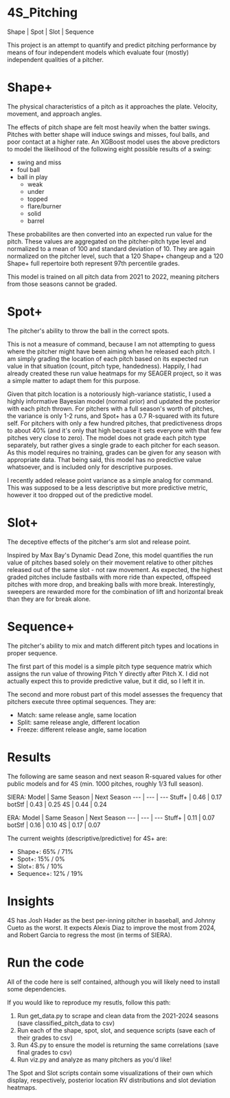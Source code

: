 # 4S_Pitching
Shape | Spot | Slot | Sequence

This project is an attempt to quantify and predict pitching performance by means of four independent models which evaluate four (mostly) independent qualities of a pitcher.

# Shape+
The physical characteristics of a pitch as it approaches the plate. Velocity, movement, and approach angles. 

The effects of pitch shape are felt most heavily when the batter swings. Pitches with better shape will induce swings and misses, foul balls, and poor contact at a higher rate. An XGBoost model uses the above predictors to model the likelihood of the following eight possible results of a swing:
 - swing and miss
 - foul ball
 - ball in play
     - weak
     - under
     - topped
     - flare/burner
     - solid
     - barrel

These probabilites are then converted into an expected run value for the pitch. These values are aggregated on the pitcher-pitch type level and normalized to a mean of 100 and standard deviation of 10. They are again normalized on the pitcher level, such that a 120 Shape+ changeup and a 120 Shape+ full repertoire both represent 97th percentile grades.

This model is trained on all pitch data from 2021 to 2022, meaning pitchers from those seasons cannot be graded.

# Spot+
The pitcher's ability to throw the ball in the correct spots.

This is not a measure of command, because I am not attempting to guess where the pitcher might have been aiming when he released each pitch. I am simply grading the location of each pitch based on its expected run value in that situation (count, pitch type, handedness). Happily, I had already created these run value heatmaps for my SEAGER project, so it was a simple matter to adapt them for this purpose. 

Given that pitch location is a notoriously high-variance statistic, I used a highly informative Bayesian model (normal prior) and updated the posterior with each pitch thrown. For pitchers with a full season's worth of pitches, the variance is only 1-2 runs, and Spot+ has a 0.7 R-squared with its future self. For pitchers with only a few hundred pitches, that predictiveness drops to about 40% (and it's only that high becuase it sets everyone with that few pitches very close to zero). The model does not grade each pitch type separately, but rather gives a single grade to each pitcher for each season. As this model requires no training, grades can be given for any season with appropriate data. That being said, this model has no predictive value whatsoever, and is included only for descriptive purposes.

I recently added release point variance as a simple analog for command. This was supposed to be a less descriptive but more predictive metric, however it too dropped out of the predictive model.

# Slot+
The deceptive effects of the pitcher's arm slot and release point.

Inspired by Max Bay's Dynamic Dead Zone, this model quantifies the run value of pitches based solely on their movement relative to other pitches released out of the same slot - not raw movement. As expected, the highest graded pitches include fastballs with more ride than expected, offspeed pitches with more drop, and breaking balls with more break. Interestingly, sweepers are rewarded more for the combination of lift and horizontal break than they are for break alone.

# Sequence+
The pitcher's ability to mix and match different pitch types and locations in proper sequence.

The first part of this model is a simple pitch type sequence matrix which assigns the run value of throwing Pitch Y directly after Pitch X. I did not actually expect this to provide predictive value, but it did, so I left it in.

The second and more robust part of this model assesses the frequency that pitchers execute three optimal sequences. They are:
- Match: same release angle, same location
- Split: same release angle, different location
- Freeze: different release angle, same location

# Results
The following are same season and next season R-squared values for other public models and for 4S (min. 1000 pitches, roughly 1/3 full season).

SIERA:
Model | Same Season | Next Season
--- | --- | --- 
Stuff+ | 0.46 | 0.17
botStf | 0.43 | 0.25
4S     | 0.44 | 0.24

ERA:
Model | Same Season | Next Season
--- | --- | --- 
Stuff+ | 0.11 | 0.07
botStf | 0.16 | 0.10
4S     | 0.17 | 0.07

The current weights (descriptive/predictive) for 4S+ are:
- Shape+:    65% / 71% 
- Spot+:     15% /  0%
- Slot+:      8% / 10%
- Sequence+: 12% / 19%

# Insights
4S has Josh Hader as the best per-inning pitcher in baseball, and Johnny Cueto as the worst. It expects Alexis Diaz to improve the most from 2024, and Robert Garcia to regress the most (in terms of SIERA).

# Run the code
All of the code here is self contained, although you will likely need to install some dependencies. 

If you would like to reproduce my resutls, follow this path:
1. Run get_data.py to scrape and clean data from the 2021-2024 seasons (save classified_pitch_data to csv)
2. Run each of the shape, spot, slot, and sequence scripts (save each of their grades to csv)
3. Run 4S.py to ensure the model is returning the same correlations (save final grades to csv)
4. Run viz.py and analyze as many pitchers as you'd like!

The Spot and Slot scripts contain some visualizations of their own which display, respectively, posterior location RV distributions and slot deviation heatmaps.
